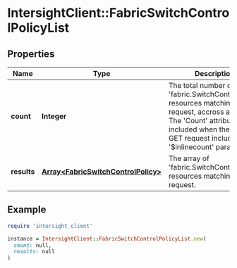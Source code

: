 # IntersightClient::FabricSwitchControlPolicyList

## Properties

| Name | Type | Description | Notes |
| ---- | ---- | ----------- | ----- |
| **count** | **Integer** | The total number of &#39;fabric.SwitchControlPolicy&#39; resources matching the request, accross all pages. The &#39;Count&#39; attribute is included when the HTTP GET request includes the &#39;$inlinecount&#39; parameter. | [optional] |
| **results** | [**Array&lt;FabricSwitchControlPolicy&gt;**](FabricSwitchControlPolicy.md) | The array of &#39;fabric.SwitchControlPolicy&#39; resources matching the request. | [optional] |

## Example

```ruby
require 'intersight_client'

instance = IntersightClient::FabricSwitchControlPolicyList.new(
  count: null,
  results: null
)
```

